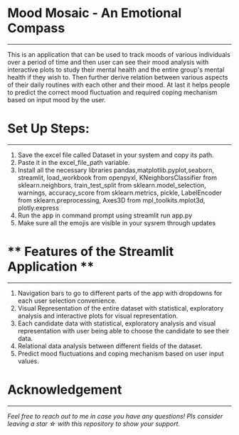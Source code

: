 # **Mood Mosaic - An Emotional Compass**
---
This is an application that can be used to track moods of various individuals over a period of time and then user can see their mood analysis with interactive plots to study their mental health and the entire group's mental health if they wish to. Then further derive relation between various aspects of their daily routines with each other and their mood. At last it helps people to predict the correct mood fluctuation and required coping mechanism based on input mood by the user.

# **Set Up Steps:**
---
1. Save the excel file called Dataset in your system and copy its path.
2. Paste it in the excel_file_path variable.
3. Install all the necessary libraries pandas,matplotlib.pyplot,seaborn, streamlit, load_workbook from openpyxl, KNeighborsClassifier from sklearn.neighbors, train_test_split from sklearn.model_selection, warnings, accuracy_score from sklearn.metrics, pickle, LabelEncoder from sklearn.preprocessing, Axes3D from mpl_toolkits.mplot3d, plotly.express 
4. Run the app in command prompt using streamlit run app.py
5. Make sure all the emojis are visible in your sysrem through updates

# ** Features of the Streamlit Application **
---
1. Navigation bars to go to different parts of the app with dropdowns for each user selection convenience.
2. Visual Representation of the entire dataset with statistical, exploratory analysis and interactive plots for visual representation.
3. Each candidate data with statistical, exploratory analysis and visual representation  with user being able to choose the candidate to see their data.
4. Relational data analysis between different fields of the dataset.
5. Predict mood fluctuations and coping mechanism based on user input values.

# **Acknowledgement**
---
*Feel free to reach out to me in case you have any questions!*
*Pls consider leaving a star ☆ with this repository to show your support*.